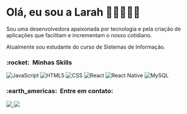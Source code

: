 # Olá, eu sou a Larah ✌🏼👩🏻‍💻

Sou uma desenvolvedora apaixonada por tecnologia e pela criação de aplicações que facilitam e incrementam o nosso cotidiano.

Atualmente sou estudante do curso de Sistemas de Informação.

<h3> :rocket: &nbsp;Minhas Skills </h3>

  ![JavaScript](https://img.shields.io/badge/-JavaScript-333333?style=for-the-badge&logo=javascript)
  ![HTML5](https://img.shields.io/badge/-HTML5-333333?style=for-the-badge&logo=HTML5)
  ![CSS](https://img.shields.io/badge/-CSS-333333?style=for-the-badge&logo=CSS3&logoColor=1572B6)
  ![React](https://img.shields.io/badge/-React-333333?style=for-the-badge&logo=react)
  ![React Native](https://img.shields.io/badge/-React%20Native-333333?style=for-the-badge&logo=react)
  ![MySQL](https://img.shields.io/badge/-MySQL-333333?style=for-the-badge&logo=mysql)

<h3> :earth_americas: &nbsp;Entre em contato: </h3> 
 <a href="https://www.instagram.com/larah.brandao/" alt="Instagram">
    <img src="https://img.shields.io/badge/-Instagram-333333?style=for-the-badge&logo=Instagram&logoColor=FF0000&link=https://www.instagram.com/larah.brandao"/>
 </a>
 <a href="mailto:dev.larahbrandao@gmail.com" alt="Gmail">
    <img src="https://img.shields.io/badge/-Gmail-333333?style=for-the-badge&logo=Gmail&logoColor=FF0000&link=mailto:dev.larahbrandao@gmail.com"/>
 </a>
